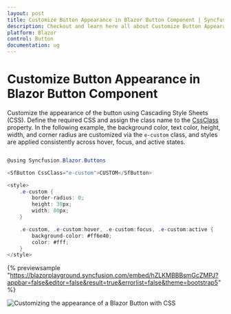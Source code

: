 ```yaml
---
layout: post
title: Customize Button Appearance in Blazor Button Component | Syncfusion
description: Checkout and learn here all about Customize Button Appearance in Syncfusion Blazor Button component and more.
platform: Blazor
control: Button
documentation: ug
---
```


# Customize Button Appearance in Blazor Button Component

Customize the appearance of the button using Cascading Style Sheets (CSS). Define the required CSS and assign the class name to the [CssClass](https://help.syncfusion.com/cr/blazor/Syncfusion.Blazor.Buttons.SfButton.html#Syncfusion_Blazor_Buttons_SfButton_CssClass) property. In the following example, the background color, text color, height, width, and corner radius are customized via the `e-custom` class, and styles are applied consistently across hover, focus, and active states.

```csharp

@using Syncfusion.Blazor.Buttons

<SfButton CssClass="e-custom">CUSTOM</SfButton>

<style>
    .e-custom {
        border-radius: 0;
        height: 30px;
        width: 80px;
    }

    .e-custom, .e-custom:hover, .e-custom:focus, .e-custom:active {
        background-color: #ff6e40;
        color: #fff;
    }
</style>

```

{% previewsample "https://blazorplayground.syncfusion.com/embed/hZLKMBBBsmGcZMPJ?appbar=false&editor=false&result=true&errorlist=false&theme=bootstrap5" %}

![Customizing the appearance of a Blazor Button with CSS](./../images/blazor-button-customization.png)